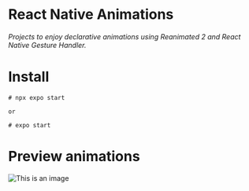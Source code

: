 # React Native Animations
###### Projects to enjoy declarative animations using Reanimated 2 and React Native Gesture Handler.

# Install
```
# npx expo start 

or 

# expo start
```
# Preview animations
![This is an image](https://www.dropbox.com/s/s0q9zkqaeu6qv3v/tinder-clone-swiping.png)
